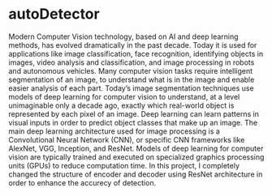 # autoDetector
Modern Computer Vision technology, based on AI and deep learning methods, has evolved dramatically in the past decade. Today it is used for applications like image classification, face recognition, identifying objects in images, video analysis and classification, and image processing in robots and autonomous vehicles. Many computer vision tasks require intelligent segmentation of an image, to understand what is in the image and enable easier analysis of each part. Today’s image segmentation techniques use models of deep learning for computer vision to understand, at a level unimaginable only a decade ago, exactly which real-world object is represented by each pixel of an image. Deep learning can learn patterns in visual inputs in order to predict object classes that make up an image. The main deep learning architecture used for image processing is a Convolutional Neural Network (CNN), or specific CNN frameworks like AlexNet, VGG, Inception, and ResNet. Models of deep learning for computer vision are typically trained and executed on specialized graphics processing units (GPUs) to reduce computation time. In this project, I completely changed the structure of encoder and decoder using ResNet architecture in order to enhance the accurecy of detection.
